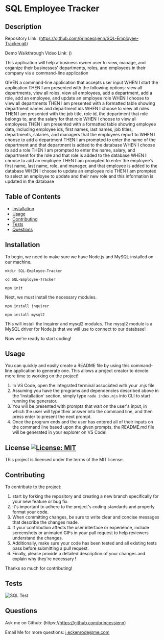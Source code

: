 # SQL Employee Tracker

## Description

Repository Link:
(https://github.com/princessjenn/SQL-Employee-Tracker.git)

Demo Walkthrough Video Link:
()

This application will help a business owner user to view, manage, and organize their businesses' departments, roles, and employees in their company via a command-line application

GIVEN a command-line application that accepts user input
WHEN I start the application
THEN I am presented with the following options: view all departments, view all roles, view all employees, add a department, add a role, add an employee, and update an employee role
WHEN I choose to view all departments
THEN I am presented with a formatted table showing department names and department ids
WHEN I choose to view all roles
THEN I am presented with the job title, role id, the department that role belongs to, and the salary for that role
WHEN I choose to view all employees
THEN I am presented with a formatted table showing employee data, including employee ids, first names, last names, job titles, departments, salaries, and managers that the employees report to
WHEN I choose to add a department
THEN I am prompted to enter the name of the department and that department is added to the database
WHEN I choose to add a role
THEN I am prompted to enter the name, salary, and department for the role and that role is added to the database
WHEN I choose to add an employee
THEN I am prompted to enter the employee’s first name, last name, role, and manager, and that employee is added to the database
WHEN I choose to update an employee role
THEN I am prompted to select an employee to update and their new role and this information is updated in the database 

## Table of Contents

- [Installation](#installation)
- [Usage](#usage)
- [Contributing](#contributing)
- [Tests](#tests)
- [Questions](#questions)



## Installation

To begin, we need to make sure we have Node.js and MySQL installed on our machine.

`mkdir SQL-Employee-Tracker`

`cd SQL-Employee-Tracker`

`npm init`

Next, we must install the necessary modules. 

`npm install inquirer`

`npm install mysql2`

This will install the Inquirer and mysql2 modules. The mysql2 module is a MySQL driver for Node.js that we will use to connect to our database!

Now we're ready to start coding!

## Usage

You can quickly and easily create a README file by using this command-line application to generate one. This allows a project creator to devote more time to working on the project!

1. In VS Code, open the integrated terminal associated with your .mjs file
2. Assuming you have the programs and dependencies described above in the 'Installation' section, simply type ```node index.mjs``` into CLI to start running the generator.
3. You will be presented with prompts that wait on the user's input, in which the user will type their answer into the command line, and then press enter to present the next prompt.
4. Once the program ends and the user has entered all of their inputs on the command line based upon the given prompts, the README.md file will be generated in your explorer on VS Code!


## License [![License: MIT](https://img.shields.io/badge/License-MIT-yellow.svg)](https://opensource.org/licenses/MIT)

This project is licensed under the terms of the MIT license.


## Contributing

To contribute to the project: 

1. start by forking the repository and creating a new branch specifically for your new feature or bug fix.
2. It's important to adhere to the project's coding standards and properly format your code.
3. When committing changes, be sure to write clear and concise messages that describe the changes made.
4. If your contribution affects the user interface or experience, include screenshots or animated GIFs in your pull request to help reviewers understand the changes. 
5. Additionally, make sure your code has been tested and all existing tests pass before submitting a pull request.
6. Finally, please provide a detailed description of your changes and explain why they're necessary !

Thanks so much for contributing! 



## Tests

 
![SQL Test](.png)

## Questions

Ask me on Github: (https://https://github.com/princessjenn)

Email Me for more questions: j.eckenrode@me.com